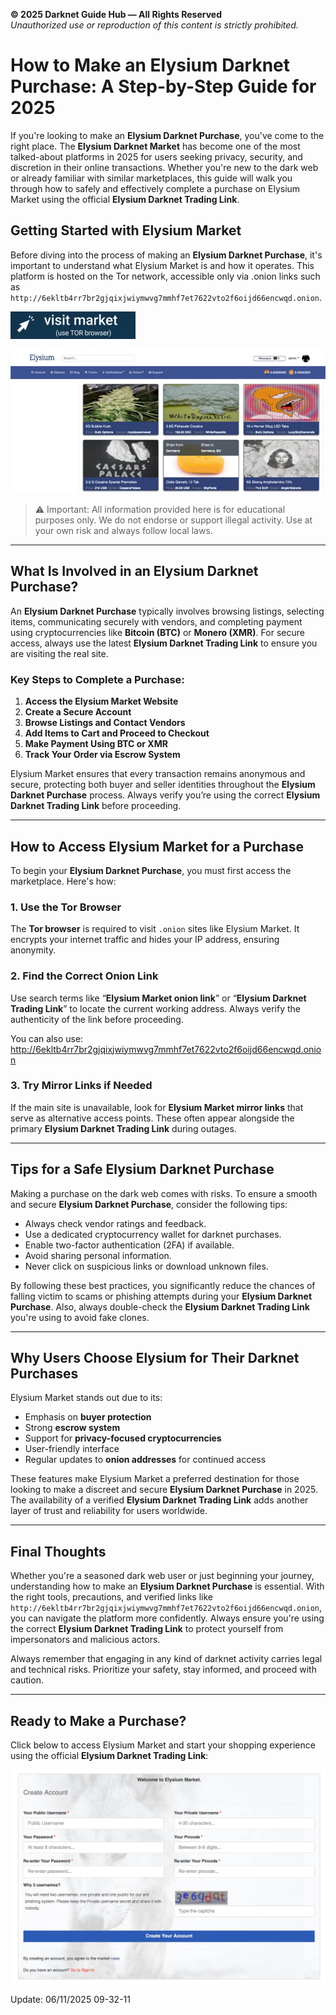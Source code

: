 **© 2025 Darknet Guide Hub — All Rights Reserved**  
*Unauthorized use or reproduction of this content is strictly prohibited.*

<meta name="msvalidate.01" content="77F4BDB992F6E433398B9BB10F015ED8" />

# How to Make an Elysium Darknet Purchase: A Step-by-Step Guide for 2025

If you're looking to make an **Elysium Darknet Purchase**, you've come to the right place. The **Elysium Darknet Market** has become one of the most talked-about platforms in 2025 for users seeking privacy, security, and discretion in their online transactions. Whether you're new to the dark web or already familiar with similar marketplaces, this guide will walk you through how to safely and effectively complete a purchase on Elysium Market using the official **Elysium Darknet Trading Link**.

## Getting Started with Elysium Market

Before diving into the process of making an **Elysium Darknet Purchase**, it's important to understand what Elysium Market is and how it operates. This platform is hosted on the Tor network, accessible only via .onion links such as `http://6ekltb4rr7br2gjqixjwiymwvg7mmhf7et7622vto2f6oijd66encwqd.onion`.

[<img src="/img/view.webp" width="200">](http://6ekltb4rr7br2gjqixjwiymwvg7mmhf7et7622vto2f6oijd66encwqd.onion)

<a href="http://6ekltb4rr7br2gjqixjwiymwvg7mmhf7et7622vto2f6oijd66encwqd.onion"><img src="/img/mono.webp" alt="Elysium Market Preview" style="max-width: 100%;"></a>

> ⚠️ Important: All information provided here is for educational purposes only. We do not endorse or support illegal activity. Use at your own risk and always follow local laws.

---

## What Is Involved in an Elysium Darknet Purchase?

An **Elysium Darknet Purchase** typically involves browsing listings, selecting items, communicating securely with vendors, and completing payment using cryptocurrencies like **Bitcoin (BTC)** or **Monero (XMR)**. For secure access, always use the latest **Elysium Darknet Trading Link** to ensure you are visiting the real site.

### Key Steps to Complete a Purchase:

1. **Access the Elysium Market Website**
2. **Create a Secure Account**
3. **Browse Listings and Contact Vendors**
4. **Add Items to Cart and Proceed to Checkout**
5. **Make Payment Using BTC or XMR**
6. **Track Your Order via Escrow System**

Elysium Market ensures that every transaction remains anonymous and secure, protecting both buyer and seller identities throughout the **Elysium Darknet Purchase** process. Always verify you’re using the correct **Elysium Darknet Trading Link** before proceeding.

---

## How to Access Elysium Market for a Purchase

To begin your **Elysium Darknet Purchase**, you must first access the marketplace. Here's how:

### 1. Use the Tor Browser

The **Tor browser** is required to visit `.onion` sites like Elysium Market. It encrypts your internet traffic and hides your IP address, ensuring anonymity.

### 2. Find the Correct Onion Link

Use search terms like “**Elysium Market onion link**” or “**Elysium Darknet Trading Link**” to locate the current working address. Always verify the authenticity of the link before proceeding.

You can also use:
http://6ekltb4rr7br2gjqixjwiymwvg7mmhf7et7622vto2f6oijd66encwqd.onion


### 3. Try Mirror Links if Needed

If the main site is unavailable, look for **Elysium Market mirror links** that serve as alternative access points. These often appear alongside the primary **Elysium Darknet Trading Link** during outages.

---

## Tips for a Safe Elysium Darknet Purchase

Making a purchase on the dark web comes with risks. To ensure a smooth and secure **Elysium Darknet Purchase**, consider the following tips:

- Always check vendor ratings and feedback.
- Use a dedicated cryptocurrency wallet for darknet purchases.
- Enable two-factor authentication (2FA) if available.
- Avoid sharing personal information.
- Never click on suspicious links or download unknown files.

By following these best practices, you significantly reduce the chances of falling victim to scams or phishing attempts during your **Elysium Darknet Purchase**. Also, always double-check the **Elysium Darknet Trading Link** you're using to avoid fake clones.

---

## Why Users Choose Elysium for Their Darknet Purchases

Elysium Market stands out due to its:

- Emphasis on **buyer protection**
- Strong **escrow system**
- Support for **privacy-focused cryptocurrencies**
- User-friendly interface
- Regular updates to **onion addresses** for continued access

These features make Elysium Market a preferred destination for those looking to make a discreet and secure **Elysium Darknet Purchase** in 2025. The availability of a verified **Elysium Darknet Trading Link** adds another layer of trust and reliability for users worldwide.

---

## Final Thoughts

Whether you're a seasoned dark web user or just beginning your journey, understanding how to make an **Elysium Darknet Purchase** is essential. With the right tools, precautions, and verified links like `http://6ekltb4rr7br2gjqixjwiymwvg7mmhf7et7622vto2f6oijd66encwqd.onion`, you can navigate the platform more confidently. Always ensure you're using the correct **Elysium Darknet Trading Link** to protect yourself from impersonators and malicious actors.

Always remember that engaging in any kind of darknet activity carries legal and technical risks. Prioritize your safety, stay informed, and proceed with caution.

---

## Ready to Make a Purchase?

Click below to access Elysium Market and start your shopping experience using the official **Elysium Darknet Trading Link**:

<a href="http://6ekltb4rr7br2gjqixjwiymwvg7mmhf7et7622vto2f6oijd66encwqd.onion"><img src="/img/alert.webp" alt="Elysium Login" style="max-width: 100%;"></a>


Update:  06/11/2025 09-32-11